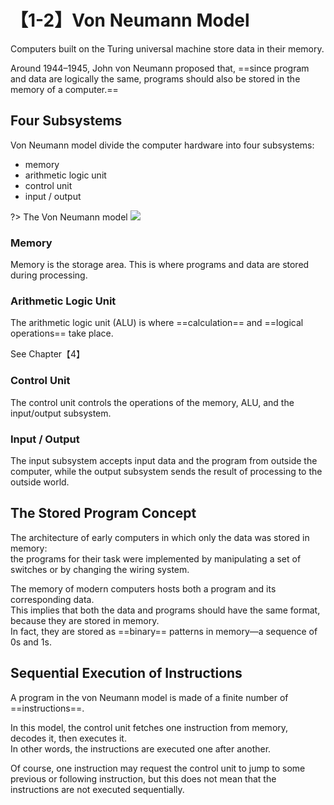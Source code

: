 # 【1-2】Von Neumann Model

Computers built on the Turing universal machine store data in their memory.

Around 1944–1945, John von Neumann proposed that, ==since program and data are logically the same, programs should also be stored in the memory of a computer.==

## Four Subsystems

Von Neumann model divide the computer hardware into four subsystems:

- memory
- arithmetic logic unit
- control unit
- input / output

?> The Von Neumann model
<img src="./資訊工程/計算機概論/img/1-2_1.png" style="max-width: 80%;">

### Memory

Memory is the storage area. This is where programs and data are stored during processing.

### Arithmetic Logic Unit

The arithmetic logic unit (ALU) is where ==calculation== and ==logical operations== take place.

See Chapter【4】

### Control Unit

The control unit controls the operations of the memory, ALU, and the input/output subsystem.

### Input / Output

The input subsystem accepts input data and the program from outside the computer, while the output subsystem sends the result of processing to the outside world.

## The Stored Program Concept

The architecture of early computers in which only the data was stored in memory:<br />
the programs for their task were implemented by manipulating a set of switches or by changing the wiring system.

The memory of modern computers hosts both a program and its corresponding data.<br />
This implies that both the data and programs should have the same format, because they are stored in memory.<br />
In fact, they are stored as ==binary== patterns in memory—a sequence of 0s and 1s.

## Sequential Execution of Instructions

A program in the von Neumann model is made of a finite number of ==instructions==.

In this model, the control unit fetches one instruction from memory, decodes it, then executes it.<br />
In other words, the instructions are executed one after another.

Of course, one instruction may request the control unit to jump to some previous or following instruction, but this does not mean that the instructions are not executed sequentially.
